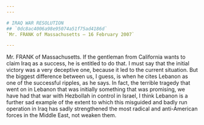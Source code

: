 ```yaml
---
---

# IRAQ WAR RESOLUTION
## `0dc8ac4006a98e95074a51f75ad4186d`
`Mr. FRANK of Massachusetts — 16 February 2007`

---
```



Mr. FRANK of Massachusetts. If the gentleman from California wants to 
claim Iraq as a success, he is entitled to do that. I must say that the 
initial victory was a very deceptive one, because it led to the current 
situation. But the biggest difference between us, I guess, is when he 
cites Lebanon as one of the successful ripples, as he says. In fact, 
the terrible tragedy that went on in Lebanon that was initially 
something that was promising, we have had that war with Hezbollah in 
control in Israel, I think Lebanon is a further sad example of the 
extent to which this misguided and badly run operation in Iraq has 
sadly strengthened the most radical and anti-American forces in the 
Middle East, not weaken them.